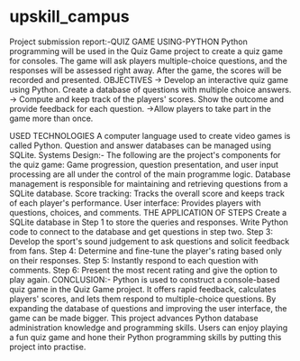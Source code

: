 # upskill_campus
Project submission report:-QUIZ GAME USING-PYTHON Python programming will be used in the Quiz Game project to create a quiz game for consoles.
The game will ask players multiple-choice questions, and the responses will be assessed right away. After the game, the scores will be recorded and presented.
OBJECTIVES -> Develop an interactive quiz game using Python. Create a database of questions with multiple choice answers. ->
Compute and keep track of the players' scores. Show the outcome and provide feedback for each question. ->Allow players to take part in the game more than once.

USED TECHNOLOGIES A computer language used to create video games is called Python. Question and answer databases can be managed using SQLite.
Systems Design:- The following are the project's components for the quiz game: Game progression, question presentation, and user input processing are all under the control of the main programme logic. Database management is responsible for maintaining and retrieving questions from a SQLite database. Score tracking: Tracks the overall score and keeps track of each player's performance. User interface: Provides players with questions, choices, and comments. 
THE APPLICATION OF STEPS Create a SQLite database in Step 1 to store the queries and responses. Write Python code to connect to the database and get questions in step two. 
Step 3: Develop the sport's sound judgement to ask questions and solicit feedback from fans. 
Step 4: Determine and fine-tune the player's rating based only on their responses. 
Step 5: Instantly respond to each question with comments. Step 6: Present the most recent rating and give the option to play again.
CONCLUSION:- Python is used to construct a console-based quiz game in the Quiz Game project. It offers rapid feedback, calculates players' scores, and lets them respond to multiple-choice questions. By expanding the database of questions and improving the user interface, the game can be made bigger. This project advances Python database administration knowledge and programming skills. 
Users can enjoy playing a fun quiz game and hone their Python programming skills by putting this project into practise.
